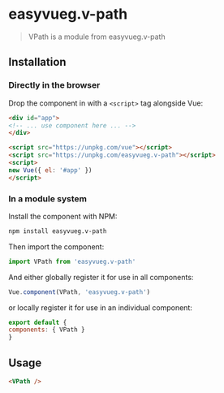 # easyvueg.v-path

> VPath is a module from easyvueg.v-path

## Installation

### Directly in the browser

Drop the component in with a `<script>` tag alongside Vue:

```html
<div id="app">
<!-- ... use component here ... -->
</div>

<script src="https://unpkg.com/vue"></script>
<script src="https://unpkg.com/easyvueg.v-path"></script>
<script>
new Vue({ el: '#app' })
</script>
```

### In a module system

Install the component with NPM:

```bash
npm install easyvueg.v-path
```

Then import the component:

```js
import VPath from 'easyvueg.v-path'
```

And either globally register it for use in all components:

```js
Vue.component(VPath, 'easyvueg.v-path')
```

or locally register it for use in an individual component:

```js
export default {
components: { VPath }
}
```

## Usage

```html
<VPath />
```
